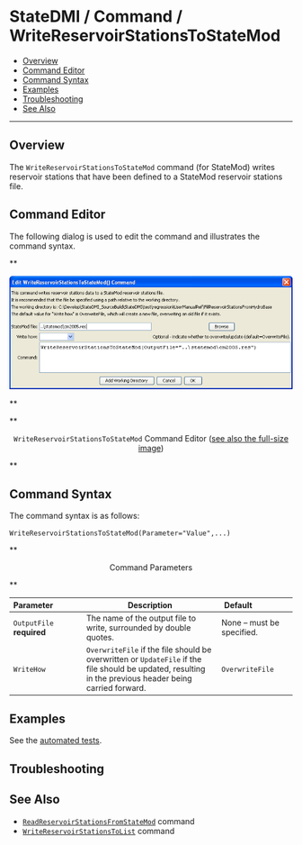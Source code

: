 # StateDMI / Command / WriteReservoirStationsToStateMod #

* [Overview](#overview)
* [Command Editor](#command-editor)
* [Command Syntax](#command-syntax)
* [Examples](#examples)
* [Troubleshooting](#troubleshooting)
* [See Also](#see-also)

-------------------------

## Overview ##

The `WriteReservoirStationsToStateMod` command (for StateMod)
writes reservoir stations that have been defined to a StateMod reservoir stations file.

## Command Editor ##

The following dialog is used to edit the command and illustrates the command syntax.

**<p style="text-align: center;">
![WriteReservoirStationsToStateMod](WriteReservoirStationsToStateMod.png)
</p>**

**<p style="text-align: center;">
`WriteReservoirStationsToStateMod` Command Editor (<a href="../WriteReservoirStationsToStateMod.png">see also the full-size image</a>)
</p>**

## Command Syntax ##

The command syntax is as follows:

```text
WriteReservoirStationsToStateMod(Parameter="Value",...)
```
**<p style="text-align: center;">
Command Parameters
</p>**

| **Parameter**&nbsp;&nbsp;&nbsp;&nbsp;&nbsp;&nbsp;&nbsp;&nbsp;&nbsp;&nbsp;&nbsp;&nbsp; | **Description** | **Default**&nbsp;&nbsp;&nbsp;&nbsp;&nbsp;&nbsp;&nbsp;&nbsp;&nbsp;&nbsp;&nbsp;&nbsp;&nbsp;&nbsp;&nbsp;&nbsp; |
| --------------|-----------------|----------------- |
| `OutputFile`<br>**required** | The name of the output file to write, surrounded by double quotes. | None – must be specified. |
| `WriteHow` | `OverwriteFile` if the file should be overwritten or `UpdateFile` if the file should be updated, resulting in the previous header being carried forward. | `OverwriteFile` |

## Examples ##

See the [automated tests](https://github.com/OpenCDSS/cdss-app-statedmi-test/tree/master/test/regression/commands/WriteReservoirStationsToStateMod).

## Troubleshooting ##

## See Also ##

* [`ReadReservoirStationsFromStateMod`](../ReadReservoirStationsFromStateMod/ReadReservoirStationsFromStateMod.md) command
* [`WriteReservoirStationsToList`](../WriteReservoirStationsToList/WriteReservoirStationsToList.md) command
